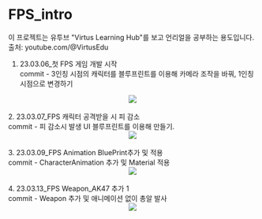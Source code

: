 # FPS_intro
이 프로젝트는 유투브 "Virtus Learning Hub"를 보고 언리얼을 공부하는 용도입니다.</br>
출처: youtube.com/@VirtusEdu </br>


1. 23.03.06_첫 FPS 게임 개발 시작 </br>
 commit - 3인칭 시점의 캐릭터를 블루프린트를 이용해 카메라 조작을 바꿔, 1인칭 시점으로 변경하기 </br>
<div align="center">
	<img src="https://user-images.githubusercontent.com/81684148/223900610-ae6abbdb-0167-4d3c-9ed1-725c952becd3.gif"/>
</div>
</br>
2. 23.03.07_FPS 캐릭터 공격받을 시 피 감소</br>
  commit - 피 감소시 발생 UI 블루프린트를 이용해 만들기. </br>
<div align="center">
	<img src="https://user-images.githubusercontent.com/81684148/223900733-6bf6e2e5-9ed6-4556-9d62-325dea233357.gif"/>
</div>
</br>
3. 23.03.09_FPS Animation BluePrint추가 및 적용</br>
   commit - CharacterAnimation  추가 및 Material 적용 </br>
<div align="center">
	<img src="https://user-images.githubusercontent.com/81684148/223900756-d2204a35-379c-42f3-9217-fb14d52b4355.gif"/>
</div>
</br>
4. 23.03.13_FPS Weapon_AK47 추가 1</br>
   commit - Weapon 추가 및 애니메이션 없이 총알 발사 </br>
<div align="center">
	<img src="https://user-images.githubusercontent.com/81684148/224588465-370d125f-a56b-4a73-9159-aae3421678ab.gif"/>
</div>
